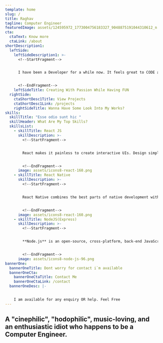 ```yaml
---
template: home
slug: /
title: Raghav
tagline: Computer Engineer
featuredImage: assets/124595972_1773004756183327_9048875191044310612_n.jpg
cta:
  ctaText: Know more
  ctaLink: /about
shortDescription1:
  leftSide:
    leftSideDescription1: >-
      <!--StartFragment-->


      I have been a Developer for a while now. It feels great to CODE and HAVE FUN at the same time


      <!--EndFragment-->
    leftSideTitle: Creating With Passion While Having FUN
  rightSide:
    ctaShortDesc1Title: View Projects
    ctaShortDesc1Link: /projects
    rightSideTitle: Wanna Have Some Look Into My Works?
skills:
  skillTitle: "Esse odio sunt hic "
  skillHeader: What Are My Top Skills?
  skillsList:
    - skillTitle: React JS
      skillDescription: >-
        <!--StartFragment-->


        React makes it painless to create interactive UIs. Design simple views for each state in your application, and React will efficiently update and render just the right components when your data changes.


        <!--EndFragment-->
      image: assets/icons8-react-160.png
    - skillTitle: React Native
      skillDescription: >-
        <!--StartFragment-->


        React Native combines the best parts of native development with React, a best-in-class JavaScript library for building user interfaces.


        <!--EndFragment-->
      image: assets/icons8-react-160.png
    - skillTitle: NodeJS(Express)
      skillDescription: >-
        <!--StartFragment-->


        **Node.js** is an open-source, cross-platform, back-end JavaScript runtime environment that runs on the V8 engine and executes JavaScript code outside a web browser. Node.js lets developers use JavaScript to write command line tools and for server-side scripting—running scripts server-side to produce dynamic web page content before the page is sent to the user's web browser. 


        <!--EndFragment-->
      image: assets/icons8-node-js-96.png
bannerOne:
  bannerOneTitle: Dont worry for contact i`m available
  bannerOneCta:
    bannerOneCtaTitle: Contact Me
    bannerOneCtaLink: /contact
  bannerOneDesc: |-
    

    I am available for any enquiry OR help. Feel Free
---
```

<!--StartFragment-->

## **A "cinephilic", "hodophilic", music-loving, and an enthusiastic idiot who happens to be a Computer Engineer.**



<!--EndFragment-->